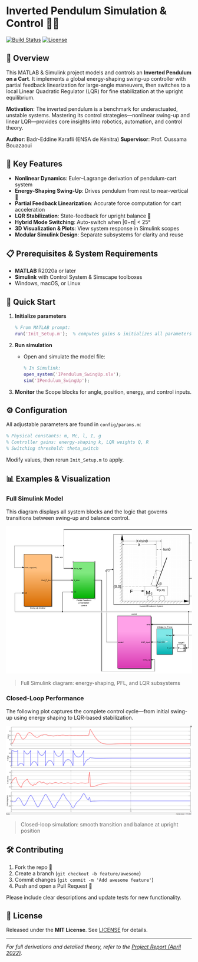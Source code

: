 
# Inverted Pendulum Simulation & Control 🎢🔧

[![Build Status](https://img.shields.io/badge/build-passing-brightgreen)](https://github.com/Badredenyx/IPendulum_Simulink/actions)
[![License](https://img.shields.io/badge/license-MIT-blue)](LICENSE)

## 📖 Overview
This MATLAB & Simulink project models and controls an **Inverted Pendulum on a Cart**. It implements a global energy-shaping swing-up controller with partial feedback linearization for large-angle maneuvers, then switches to a local Linear Quadratic Regulator (LQR) for fine stabilization at the upright equilibrium.

**Motivation**: The inverted pendulum is a benchmark for underactuated, unstable systems. Mastering its control strategies—nonlinear swing-up and linear LQR—provides core insights into robotics, automation, and control theory.

**Author**: Badr-Eddine Karafli (ENSA de Kénitra)
**Supervisor**: Prof. Oussama Bouazaoui


## 🚀 Key Features
- **Nonlinear Dynamics**: Euler–Lagrange derivation of pendulum-cart system
- **Energy-Shaping Swing-Up**: Drives pendulum from rest to near-vertical 🔄
- **Partial Feedback Linearization**: Accurate force computation for cart acceleration
- **LQR Stabilization**: State-feedback for upright balance 🤖
- **Hybrid Mode Switching**: Auto-switch when \|θ−π\| < 25°
- **3D Visualization & Plots**: View system response in Simulink scopes
- **Modular Simulink Design**: Separate subsystems for clarity and reuse


## 📋 Prerequisites & System Requirements
- **MATLAB** R2020a or later
- **Simulink** with Control System & Simscape toolboxes
- Windows, macOS, or Linux


## 🔧 Quick Start
1. **Initialize parameters**
   ```matlab
   % From MATLAB prompt:
   run('Init_Setup.m');  % computes gains & initializes all parameters


2. **Run simulation**

   * Open and simulate the model file:

     ```matlab
     % In Simulink:
     open_system('IPendulum_SwingUp.slx');
     sim('IPendulum_SwingUp');
     ```
3. **Monitor** the Scope blocks for angle, position, energy, and control inputs.

## ⚙️ Configuration

All adjustable parameters are found in `config/params.m`:

```matlab
% Physical constants: m, Mc, l, I, g
% Controller gains: energy-shaping k, LQR weights Q, R
% Switching threshold: theta_switch
```

Modify values, then rerun `Init_Setup.m` to apply.

## 📊 Examples & Visualization

### Full Simulink Model

This diagram displays all system blocks and the logic that governs transitions between swing-up and balance control.

![Complete Simulink Model](IP_Model_Control.png)

> Full Simulink diagram: energy-shaping, PFL, and LQR subsystems

### Closed-Loop Performance

The following plot captures the complete control cycle—from initial swing-up using energy shaping to LQR-based stabilization.

![Closed-Loop Response](IP_Model_ControlledResp.png)

> Closed-loop simulation: smooth transition and balance at upright position

## 🛠️ Contributing

1. Fork the repo 🍴
2. Create a branch (`git checkout -b feature/awesome`)
3. Commit changes (`git commit -m 'Add awesome feature'`)
4. Push and open a Pull Request 🚀

Please include clear descriptions and update tests for new functionality.

## 📜 License

Released under the **MIT License**. See [LICENSE](LICENSE) for details.

---

*For full derivations and detailed theory, refer to the [Project Report (April 2022)](docs/report.pdf).*

```
```

